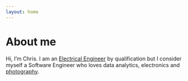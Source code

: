 ```yaml
---
layout: home
---
```

# About me

Hi, I’m Chris. I am an [Electrical Engineer](https://www.linkedin.com/in/chriszumbika) by qualification but I consider myself a Software Engineer who loves data analytics, electronics and [photography](https://www.500px.com/cotzanium).
